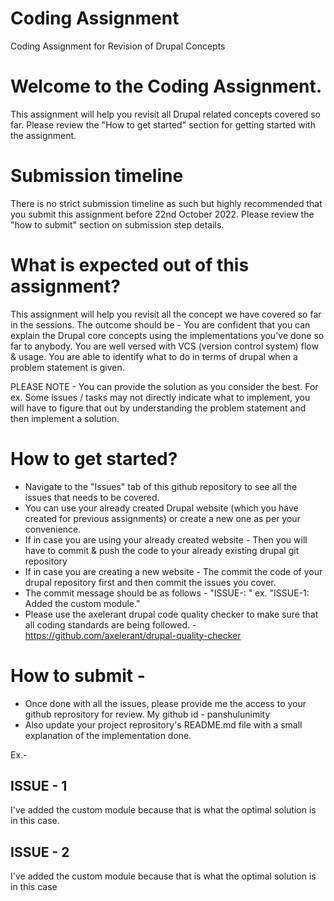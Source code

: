 # Coding Assignment
Coding Assignment for Revision of Drupal Concepts

# Welcome to the Coding Assignment.

This assignment will help you revisit all Drupal related concepts covered so far. Please review the "How to get started" section for getting started with the assignment.

# Submission timeline

There is no strict submission timeline as such but highly recommended that you submit this assignment before 22nd October 2022. Please review the "how to submit" section on submission step details.

# What is expected out of this assignment?

This assignment will help you revisit all the concept we have covered so far in the sessions.
The outcome should be - You are confident that you can explain the Drupal core concepts using the implementations you've done so far to anybody. You are well versed with VCS (version control system) flow & usage. You are able to identify what to do in terms of drupal when a problem statement is given.

PLEASE NOTE - You can provide the solution as you consider the best. For ex. Some issues / tasks may not directly indicate what to implement, you will have to figure that out by understanding the problem statement and then implement a solution.

# How to get started?

- Navigate to the "Issues" tab of this github repository to see all the issues that needs to be covered.
- You can use your already created Drupal website (which you have created for previous assignments) or create a new one as per your convenience.
- If in case you are using your already created website - Then you will have to commit & push the code to your already existing drupal git repository
- If in case you are creating a new website - The commit the code of your drupal repository first and then commit the issues you cover.
- The commit message should be as follows - "ISSUE-<id>: <short-description-of-what-is-done-in-commit>" ex. "ISSUE-1: Added the custom module."
- Please use the axelerant drupal code quality checker to make sure that all coding standards are being followed. - https://github.com/axelerant/drupal-quality-checker

  
# How to submit -
  
- Once done with all the issues, please provide me the access to your github reprository for review. My github id - panshulunimity
- Also update your project reprository's README.md file with a small explanation of the implementation done.

Ex.-
## ISSUE - 1 <Added Custom Mdule>
I've added the custom module because that is what the optimal solution is in this case.
## ISSUE - 2 <Added Custom Block>
I've added the custom module because that is what the optimal solution is in this case


